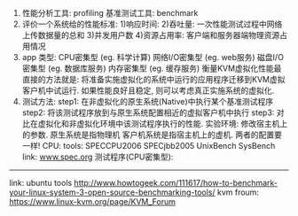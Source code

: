 1. 性能分析工具: profiling 
    基准测试工具: benchmark
2. 评价一个系统给的性能标准:
    1)响应时间:
    2)吞吐量: 一次性能测试过程中网络上传数据量的总和
    3)并发用户数
    4)资源占用率: 客户端和服务器端物理资源占用情况
3. app 类型:   CPU密集型 (eg. 科学计算)
                 网络I/O密集型 (eg. web服务)
                 磁盘I/O密集型 (eg. 数据库服务)
                 内存密集型     (eg. 缓存服务)
衡量KVM虚拟化性能最直接的方法就是: 将准备实施虚拟化的系统中运行的应用程序迁移到KVM虚拟客户机中试运行. 如果性能良好且稳定, 则可以考虑真正实施系统的虚拟化.
4. 测试方法: 
step1: 在非虚拟化的原生系统(Native)中执行某个基准测试程序
step2: 将该测试程序放到与原生系统配置相近的虚拟客户机中执行
step3: 对比在虚拟化和非虚拟化环境中该测试程序执行的性能.
实验环境:
修改宿主机上的参数.
原生系统是指物理机
客户机系统是指宿主机上的虚机.
两者的配置要一样!
CPU: 
    tools:
        SPECCPU2006 
        SPECjbb2005
        UnixBench
        SysBench
         link: www.spec.org
    测试程序(CPU密集型): 
    
------------------------------
link: ubuntu tools
http://www.howtogeek.com/111617/how-to-benchmark-your-linux-system-3-open-source-benchmarking-tools/
kvm froum:
https://www.linux-kvm.org/page/KVM_Forum


